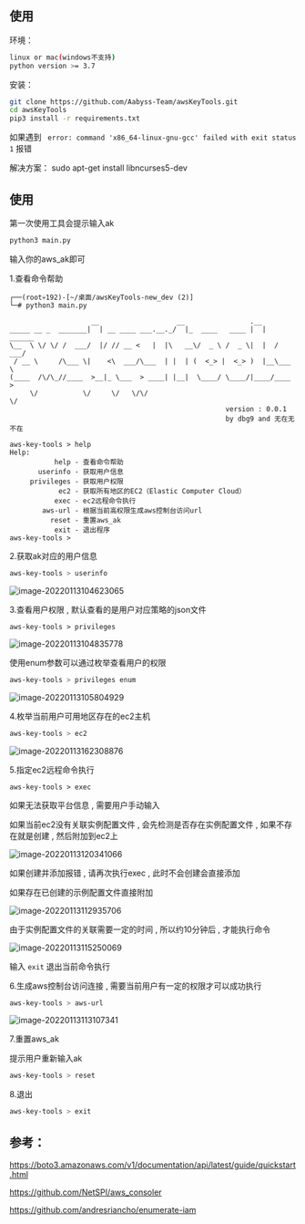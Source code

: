 ## 使用
环境： 
```bash
linux or mac(windows不支持)
python version >= 3.7
```


安装： 
```bash
git clone https://github.com/Aabyss-Team/awsKeyTools.git
cd awsKeyTools
pip3 install -r requirements.txt
```

如果遇到 ` error: command 'x86_64-linux-gnu-gcc' failed with exit status 1` 报错 

解决方案： sudo apt-get install libncurses5-dev



## 使用

第一次使用工具会提示输入ak

```bash
python3 main.py
```

输入你的aws_ak即可

1.查看命令帮助

```
┌──(root💀192)-[~/桌面/awsKeyTools-new_dev (2)]
└─# python3 main.py

                    __                   __                .__          
_____ __ _  _______|  | __ ____ ___.__._/  |_  ____   ____ |  |   ______
\__  \ \/ \/ /  ___/  |/ // __ <   |  |\   __\/  _ \ /  _ \|  |  /  ___/
 / __ \     /\___ \|    <\  ___/\___  | |  | (  <_> |  <_> )  |__\___ \ 
(____  /\/\_//____  >__|_ \___  > ____| |__|  \____/ \____/|____/____  >
     \/           \/     \/   \/\/                                   \/ 
                                                     version : 0.0.1
                                                     by dbg9 and 无在无不在

aws-key-tools > help
Help:
           help - 查看命令帮助
       userinfo - 获取用户信息
     privileges - 获取用户权限
            ec2 - 获取所有地区的EC2（Elastic Computer Cloud）
           exec - ec2远程命令执行
        aws-url - 根据当前高权限生成aws控制台访问url
          reset - 重置aws_ak
           exit - 退出程序
aws-key-tools > 
```

2.获取ak对应的用户信息

```bash
aws-key-tools > userinfo
```

![image-20220113104623065](https://picgo-1301783483.cos.ap-nanjing.myqcloud.com/image/202201131046285.png)

3.查看用户权限 , 默认查看的是用户对应策略的json文件

```
aws-key-tools > privileges 
```

![image-20220113104835778](https://picgo-1301783483.cos.ap-nanjing.myqcloud.com/image/202201131048925.png)

使用enum参数可以通过枚举查看用户的权限

```bash
aws-key-tools > privileges enum
```

![image-20220113105804929](https://picgo-1301783483.cos.ap-nanjing.myqcloud.com/image/202201131058081.png)

4.枚举当前用户可用地区存在的ec2主机

```bash
aws-key-tools > ec2
```

![image-20220113162308876](https://picgo-1301783483.cos.ap-nanjing.myqcloud.com/image/202201131623225.png)

5.指定ec2远程命令执行

```
aws-key-tools > exec
```

如果无法获取平台信息 , 需要用户手动输入

如果当前ec2没有关联实例配置文件 , 会先检测是否存在实例配置文件 , 如果不存在就是创建 , 然后附加到ec2上

![image-20220113120341066](https://picgo-1301783483.cos.ap-nanjing.myqcloud.com/image/202201131203216.png)

如果创建并添加报错 , 请再次执行exec , 此时不会创建会直接添加

如果存在已创建的示例配置文件直接附加 

![image-20220113112935706](https://picgo-1301783483.cos.ap-nanjing.myqcloud.com/image/202201131129849.png)

由于实例配置文件的关联需要一定的时间 , 所以约10分钟后 , 才能执行命令

![image-20220113115250069](https://picgo-1301783483.cos.ap-nanjing.myqcloud.com/image/202201131152191.png)

输入 `exit` 退出当前命令执行

6.生成aws控制台访问连接 , 需要当前用户有一定的权限才可以成功执行

```bash
aws-key-tools > aws-url
```

![image-20220113113107341](https://picgo-1301783483.cos.ap-nanjing.myqcloud.com/image/202201131131488.png)

7.重置aws_ak

提示用户重新输入ak

```bash
aws-key-tools > reset
```

8.退出

```bash
aws-key-tools > exit 
```

## 参考：
https://boto3.amazonaws.com/v1/documentation/api/latest/guide/quickstart.html

https://github.com/NetSPI/aws_consoler

https://github.com/andresriancho/enumerate-iam

